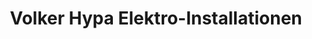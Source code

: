 ---
title: "Volker Hypa Elektro-Installationen"
url: /reichenbach-an-der-fils/volker-hypa-elektro-installationen/
shop: Elektronik
---
